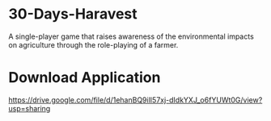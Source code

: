 # 30-Days-Haravest
A single-player game that raises awareness of the environmental impacts on agriculture through the role-playing of a farmer.
#  Download Application
https://drive.google.com/file/d/1ehanBQ9ilI57xj-dIdkYXJ_o6fYUWt0G/view?usp=sharing
